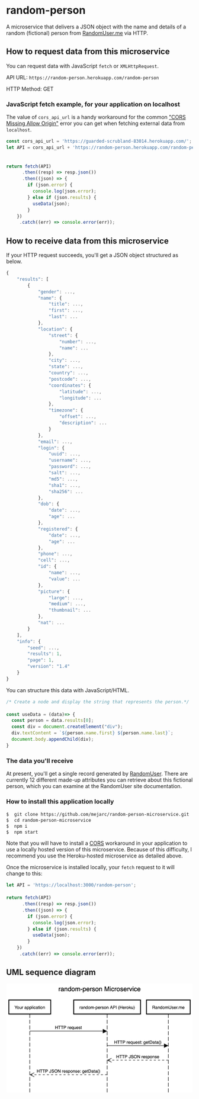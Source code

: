 # random-person

A microservice that delivers a JSON object with the name and details of a random (fictional) person from [RandomUser.me](http://RandomUser.me) via HTTP.

## How to request data from this microservice
You can request data with JavaScript `fetch` or `XMLHttpRequest`.

API URL: `https://random-person.herokuapp.com/random-person` 

HTTP Method: GET

### JavaScript fetch example, for your application on localhost

The value of `cors_api_url` is a handy workaround for the common ["CORS Missing Allow Origin"](https://dev.to/imiebogodson/fixing-the-cors-error-by-hosting-your-own-proxy-on-heroku-3lcb) error you can get when fetching external data from `localhost`.

```js
const cors_api_url = 'https://guarded-scrubland-83014.herokuapp.com/';
let API = cors_api_url + 'https://random-person.herokuapp.com/random-person';


return fetch(API)
      .then((resp) => resp.json())
      .then((json) => {
        if (json.error) {
          console.log(json.error);
        } else if (json.results) {
          useData(json);
        }
    })
     .catch((err) => console.error(err));

```
## How to receive data from this microservice
If your HTTP request succeeds, you'll get a JSON object structured as below.

```js
{
	"results": [
		{
			"gender": ...,
			"name": {
				"title": ...,
				"first": ...,
				"last": ...
			},
			"location": {
				"street": {
					"number": ...,
					"name": ...
				},
				"city": ...,
				"state": ...,
				"country": ...,
				"postcode": ...,
				"coordinates": {
					"latitude": ...,
					"longitude": ...
				},
				"timezone": {
					"offset": ...,
					"description": ...
				}
			},
			"email": ...,
			"login": {
				"uuid": ...,
				"username": ...,
				"password": ...,
				"salt": ...,
				"md5": ...,
				"sha1": ...,
				"sha256": ...
			},
			"dob": {
				"date": ...,
				"age": ...
			},
			"registered": {
				"date": ...,
				"age": ...
			},
			"phone": ...,
			"cell": ...,
			"id": {
				"name": ...,
				"value": ...
			},
			"picture": {
				"large": ...,
				"medium": ...,
				"thumbnail": ...
			},
			"nat": ...
		}
	],
	"info": {
		"seed": ...,
		"results": 1,
		"page": 1,
		"version": "1.4"
	}
}

````
You can structure this data with JavaScript/HTML.


```js
/* Create a node and display the string that represents the person.*/

const useData = (data)=> {
  const person = data.results[0];
  const div = document.createElement("div");
  div.textContent = `${person.name.first} ${person.name.last}`;
  document.body.appendChild(div);
}

```
### The data you'll receive
At present, you'll get a single record generated by [RandomUser](https://randomuser.me/). There are currently 12 different made-up attributes you can retrieve about this fictional person, which you can examine at the RandomUser site documentation.

### How to install this application locally
```console
$  git clone https://github.com/mejarc/random-person-microservice.git
$  cd random-person-microservice
$  npm i
$  npm start
```

Note that you will have to install a [CORS](https://developer.mozilla.org/en-US/docs/Web/HTTP/CORS) workaround in your application to use a locally hosted version of this microservice. Because of this difficulty, I recommend you use the Heroku-hosted microservice as detailed above.

Once the microservice is installed locally, your `fetch` request to it will change to this:

```js
let API = 'https://localhost:3000/random-person';

return fetch(API)
      .then((resp) => resp.json())
      .then((json) => {
        if (json.error) {
          console.log(json.error);
        } else if (json.results) {
          useData(json);
        }
    })
     .catch((err) => console.error(err));

```

## UML sequence diagram
![UML](random-person.png)

<!-- ### Contributors
@mejarc -->